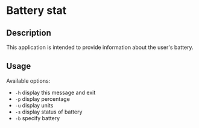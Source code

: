 # Battery stat

## Description

This application is intended to provide information about the user's battery.

## Usage

Available options:

-   `-h` display this message and exit
-   `-p` display percentage
-   `-u` display units
-   `-s` display status of battery
-   `-b` specify battery
